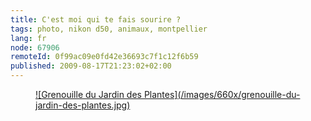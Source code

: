 ```yaml
---
title: C'est moi qui te fais sourire ?
tags: photo, nikon d50, animaux, montpellier
lang: fr
node: 67906
remoteId: 0f99ac09e0fd42e36693c7f1c12f6b59
published: 2009-08-17T21:23:02+02:00
---
```

<figure class="object-center"><a href="/images/grenouille-du-jardin-des-plantes.jpg">![Grenouille du Jardin des Plantes](/images/660x/grenouille-du-jardin-des-plantes.jpg)
</a></figure>

